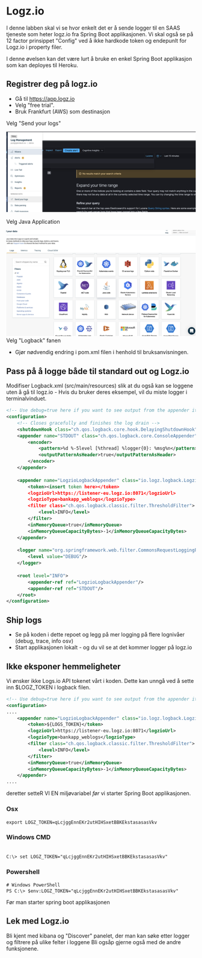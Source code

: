 # Logz.io

I denne labben skal vi se hvor enkelt det er å sende logger til en SAAS tjeneste som heter logz.io fra Spring Boot applikasjonen. Vi skal også se på 12 factor prinsippet "Config" ved å ikke hardkode token og endepunlt for Logz.io i property filer. 

I denne øvelsen kan det være lurt å bruke en enkel Spring Boot applikasjon som kan deployes til Heroku. 

## Registrer deg på logz.io

* Gå til https://app.logz.io 
* Velg "free trial". 
* Bruk Frankfurt (AWS) som destinasjon 

Velg "Send your logs" 

![Alt text](img/1.png  "a title")

Velg Java Application

![Alt text](img/2.png  "a title")
Velg "Logback" fanen

* Gjør nødvendig endring i pom.xml filen i henhold til bruksanvisningen.

## Pass på å logge både til standard out og Logz.io

Modifiser Logback.xml (src/main/resources) slik at du også kan se loggene uten å gå til logz.io - Hvis du bruker deres eksempel, vil du miste logger i
terminalvinduet.

```xml
<!-- Use debug=true here if you want to see output from the appender itself -->
<configuration>
    <!-- Closes gracefully and finishes the log drain -->
    <shutdownHook class="ch.qos.logback.core.hook.DelayingShutdownHook"/>
    <appender name="STDOUT" class="ch.qos.logback.core.ConsoleAppender">
        <encoder>
            <pattern>%d %-5level [%thread] %logger{0}: %msg%n</pattern>
            <outputPatternAsHeader>true</outputPatternAsHeader>
        </encoder>
    </appender>

    <appender name="LogzioLogbackAppender" class="io.logz.logback.LogzioLogbackAppender">
        <token><insert token here></token>
        <logzioUrl>https://listener-eu.logz.io:8071</logzioUrl>
        <logzioType>bankapp_weblogs</logzioType>
        <filter class="ch.qos.logback.classic.filter.ThresholdFilter">
            <level>INFO</level>
        </filter>
        <inMemoryQueue>true</inMemoryQueue>
        <inMemoryQueueCapacityBytes>-1</inMemoryQueueCapacityBytes>
    </appender>

    <logger name="org.springframework.web.filter.CommonsRequestLoggingFilter">
        <level value="DEBUG"/>
    </logger>

    <root level="INFO">
        <appender-ref ref="LogzioLogbackAppender"/>
        <appender-ref ref="STDOUT"/>
    </root>
</configuration>
```

## Ship logs 

* Se på koden i dette repoet og legg på mer logging på flere lognivåer (debug, trace, info osv) 
* Start applikasjonen lokalt - og du vil se at det kommer logger på logz.io 

## Ikke eksponer hemmeligheter

Vi ønsker ikke Logs.io API tokenet vårt i koden. Dette kan unngå ved å sette inn $LOGZ_TOKEN i logback filen. 


```xml
<!-- Use debug=true here if you want to see output from the appender itself -->
<configuration>
....
    <appender name="LogzioLogbackAppender" class="io.logz.logback.LogzioLogbackAppender">
        <token>${LOGS_TOKEN}</token>
        <logzioUrl>https://listener-eu.logz.io:8071</logzioUrl>
        <logzioType>bankapp_weblogs</logzioType>
        <filter class="ch.qos.logback.classic.filter.ThresholdFilter">
            <level>INFO</level>
        </filter>
        <inMemoryQueue>true</inMemoryQueue>
        <inMemoryQueueCapacityBytes>-1</inMemoryQueueCapacityBytes>
    </appender>
....
```
deretter setteR VI EN miljøvariabel *før* vi starter Spring Boot applikasjonen.

### Osx
```shell
export LOGZ_TOKEN=qLcjggEnnEKr2utHIHSxetBBKEkstasasasVkv
```
### Windows CMD
```shell

C:\> set LOGZ_TOKEN="qLcjggEnnEKr2utHIHSxetBBKEkstasasasVkv"
```

### Powershell

```shell
# Windows PowerShell
PS C:\> $env:LOGZ_TOKEN="qLcjggEnnEKr2utHIHSxetBBKEkstasasasVkv"
```

Før man starter spring boot applikasjonen 

## Lek med Logz.io

Bli kjent med kibana og "Discover" panelet, der man kan søke etter logger og filtrere på ulike felter i loggene
Bli ogsåp gjerne også med de andre funksjonene.
